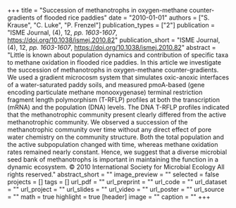 +++
title = "Succession of methanotrophs in oxygen-methane counter-gradients of flooded rice paddies"
date = "2010-01-01"
authors = ["S. Krause", "C. Luke", "P. Frenzel"]
publication_types = ["2"]
publication = "ISME Journal, (4), 12, _pp. 1603-1607_, https://doi.org/10.1038/ismej.2010.82"
publication_short = "ISME Journal, (4), 12, _pp. 1603-1607_, https://doi.org/10.1038/ismej.2010.82"
abstract = "Little is known about population dynamics and contribution of specific taxa to methane oxidation in flooded rice paddies. In this article we investigate the succession of methanotrophs in oxygen-methane counter-gradients. We used a gradient microcosm system that simulates oxic-anoxic interfaces of a water-saturated paddy soils, and measured pmoA-based (gene encoding particulate methane monooxygenase) terminal restriction fragment length polymorphism (T-RFLP) profiles at both the transcription (mRNA) and the population (DNA) levels. The DNA T-RFLP profiles indicated that the methanotrophic community present clearly differed from the active methanotrophic community. We observed a succession of the methanotrophic community over time without any direct effect of pore water chemistry on the community structure. Both the total population and the active subpopulation changed with time, whereas methane oxidation rates remained nearly constant. Hence, we suggest that a diverse microbial seed bank of methanotrophs is important in maintaining the function in a dynamic ecosystem. © 2010 International Society for Microbial Ecology All rights reserved."
abstract_short = ""
image_preview = ""
selected = false
projects = []
tags = []
url_pdf = ""
url_preprint = ""
url_code = ""
url_dataset = ""
url_project = ""
url_slides = ""
url_video = ""
url_poster = ""
url_source = ""
math = true
highlight = true
[header]
image = ""
caption = ""
+++
